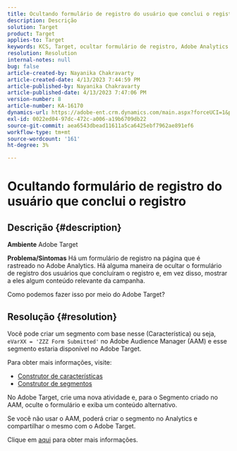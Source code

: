 ```yaml
---
title: Ocultando formulário de registro do usuário que conclui o registro
description: Descrição
solution: Target
product: Target
applies-to: Target
keywords: KCS, Target, ocultar formulário de registro, Adobe Analytics
resolution: Resolution
internal-notes: null
bug: false
article-created-by: Nayanika Chakravarty
article-created-date: 4/13/2023 7:44:59 PM
article-published-by: Nayanika Chakravarty
article-published-date: 4/13/2023 7:47:06 PM
version-number: 8
article-number: KA-16170
dynamics-url: https://adobe-ent.crm.dynamics.com/main.aspx?forceUCI=1&pagetype=entityrecord&etn=knowledgearticle&id=40db9ca7-33da-ed11-a7c7-6045bd0067ea
exl-id: 0022ed04-97dc-472c-a006-a19b6709db22
source-git-commit: aea6543dbead11611a5ca6425ebf7962ae891ef6
workflow-type: tm+mt
source-wordcount: '161'
ht-degree: 3%

---
```


# Ocultando formulário de registro do usuário que conclui o registro

## Descrição {#description}

<b>Ambiente</b>
Adobe Target

<b>Problema/Sintomas</b>
Há um formulário de registro na página que é rastreado no Adobe Analytics. Há alguma maneira de ocultar o formulário de registro dos usuários que concluíram o registro e, em vez disso, mostrar a eles algum conteúdo relevante da campanha.

Como podemos fazer isso por meio do Adobe Target?


## Resolução {#resolution}


Você pode criar um segmento com base nesse (Característica) ou seja, `eVarXX = 'ZZZ Form Submitted'` no Adobe Audience Manager (AAM) e esse segmento estaria disponível no Adobe Target.

Para obter mais informações, visite:

- [Construtor de características](https://experienceleague.adobe.com/docs/audience-manager/user-guide/features/traits/trait-builder/about-trait-builder.html?lang=en)
- [Construtor de segmentos](https://experienceleague.adobe.com/docs/audience-manager/user-guide/features/segments/segment-builder.html?lang=en)


No Adobe Target, crie uma nova atividade e, para o Segmento criado no AAM, oculte o formulário e exiba um conteúdo alternativo.

Se você não usar o AAM, poderá criar o segmento no Analytics e compartilhar o mesmo com o Adobe Target.

Clique em [aqui](https://experienceleague.adobe.com/docs/analytics/components/segmentation/segmentation-workflow/seg-publish.html?lang=pt-BR) para obter mais informações.
